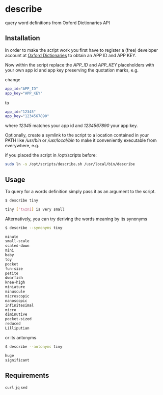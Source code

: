 # describe
query word definitions from Oxford Dictionaries API

## Installation

In order to make the script work you first have to register a (free) developer account at [Oxford Dictionaries](https://developer.oxforddictionaries.com/) to obtain an APP ID and APP KEY.

Now within the script replace the _APP_ID_ and _APP_KEY_ placeholders with your own app id and app key preserving the quotation marks, e.g.

change

```bash
app_id="APP_ID"
app_key="APP_KEY"
```

to

```bash
app_id="12345"
app_key="1234567890"
```

where _12345_ matches your app id and _1234567890_ your app key.

Optionally, create a symlink to the script to a location contained in your PATH like _/usr/bin_ or _/usr/local/bin_ to make it conveniently executable from everywhere, e.g.

if you placed the script in /opt/scripts before:

```bash
sudo ln -s /opt/scripts/describe.sh /usr/local/bin/describe
```

## Usage

To query for a words definition simply pass it as an argument to the script.

```bash
$ describe tiny

tiny [ˈtʌɪni] is very small
```

Alternatively, you can try deriving the words meaning by its synonyms

```bash
$ describe --synonyms tiny

minute
small-scale
scaled-down
mini
baby
toy
pocket
fun-size
petite
dwarfish
knee-high
miniature
minuscule
microscopic
nanoscopic
infinitesimal
micro
diminutive
pocket-sized
reduced
Lilliputian
```

or its antonyms

```bash
$ describe --antonyms tiny

huge
significant
```

## Requirements

`curl`
`jq`
`sed`
